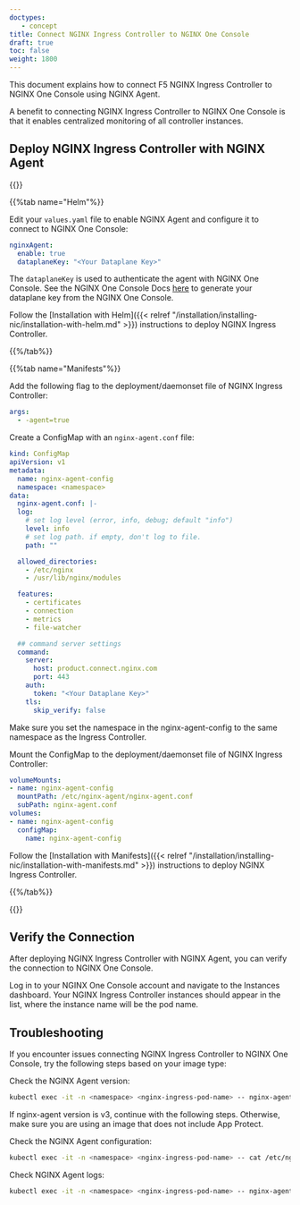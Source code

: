 ```yaml
---
doctypes:
   - concept
title: Connect NGINX Ingress Controller to NGINX One Console
draft: true
toc: false
weight: 1800
---
```


This document explains how to connect F5 NGINX Ingress Controller to NGINX One Console using NGINX Agent.

A benefit to connecting NGINX Ingress Controller to NGINX One Console is that it enables centralized monitoring of all controller instances.

## Deploy NGINX Ingress Controller with NGINX Agent

{{<tabs name="deploy-config-resource">}}

{{%tab name="Helm"%}}

Edit your `values.yaml` file to enable NGINX Agent and configure it to connect to NGINX One Console:
  ```yaml
  nginxAgent:
    enable: true
    dataplaneKey: "<Your Dataplane Key>"
  ```

  The `dataplaneKey` is used to authenticate the agent with NGINX One Console. See the NGINX One Console Docs [here](https://docs.nginx.com/nginx-one/getting-started/#generate-data-plane-key) to generate your dataplane key from the NGINX One Console.


Follow the [Installation with Helm]({{< relref "/installation/installing-nic/installation-with-helm.md" >}}) instructions to deploy NGINX Ingress Controller.

{{%/tab%}}

{{%tab name="Manifests"%}}

Add the following flag to the deployment/daemonset file of NGINX Ingress Controller:

  ```yaml
  args:
    - -agent=true
  ```

Create a ConfigMap with an `nginx-agent.conf` file:
  ```yaml
  kind: ConfigMap
  apiVersion: v1
  metadata:
    name: nginx-agent-config
    namespace: <namespace>
  data:
    nginx-agent.conf: |-
    log:
      # set log level (error, info, debug; default "info")
      level: info
      # set log path. if empty, don't log to file.
      path: ""

    allowed_directories:
      - /etc/nginx
      - /usr/lib/nginx/modules

    features:
      - certificates
      - connection
      - metrics
      - file-watcher

    ## command server settings
    command:
      server:
        host: product.connect.nginx.com
        port: 443
      auth:
        token: "<Your Dataplane Key>"
      tls:
        skip_verify: false
  ```
  Make sure you set the namespace in the nginx-agent-config to the same namespace as the Ingress Controller.

Mount the ConfigMap to the deployment/daemonset file of NGINX Ingress Controller:
  ```yaml
  volumeMounts:
  - name: nginx-agent-config
    mountPath: /etc/nginx-agent/nginx-agent.conf
    subPath: nginx-agent.conf
  volumes:
  - name: nginx-agent-config
    configMap:
      name: nginx-agent-config
  ```

Follow the [Installation with Manifests]({{< relref "/installation/installing-nic/installation-with-manifests.md" >}}) instructions to deploy NGINX Ingress Controller.

{{%/tab%}}

{{</tabs>}}

## Verify the Connection

After deploying NGINX Ingress Controller with NGINX Agent, you can verify the connection to NGINX One Console.

Log in to your NGINX One Console account and navigate to the Instances dashboard. Your NGINX Ingress Controller instances should appear in the list, where the instance name will be the pod name.

## Troubleshooting

If you encounter issues connecting NGINX Ingress Controller to NGINX One Console, try the following steps based on your image type:

Check the NGINX Agent version:
  ```bash
  kubectl exec -it -n <namespace> <nginx-ingress-pod-name> -- nginx-agent -v
  ```
  
  If nginx-agent version is v3, continue with the following steps.
  Otherwise, make sure you are using an image that does not include App Protect. 

Check the NGINX Agent configuration:
  ```bash
  kubectl exec -it -n <namespace> <nginx-ingress-pod-name> -- cat /etc/nginx-agent/nginx-agent.conf
  ```

Check NGINX Agent logs:
  ```bash
  kubectl exec -it -n <namespace> <nginx-ingress-pod-name> -- nginx-agent
  ```
